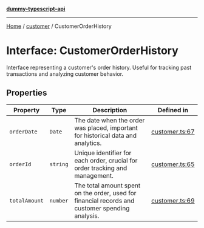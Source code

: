 [**dummy-typescript-api**](../../README.md)

***

[Home](../../README.md) / [customer](../README.md) / CustomerOrderHistory

# Interface: CustomerOrderHistory

Interface representing a customer's order history.
Useful for tracking past transactions and analyzing customer behavior.

## Properties

| Property | Type | Description | Defined in |
| ------ | ------ | ------ | ------ |
| `orderDate` | `Date` | The date when the order was placed, important for historical data and analytics. | [customer.ts:67](https://github.com/typedoc2md/dummy-typescript-api/blob/main/src/customer.ts#L67) |
| `orderId` | `string` | Unique identifier for each order, crucial for order tracking and management. | [customer.ts:65](https://github.com/typedoc2md/dummy-typescript-api/blob/main/src/customer.ts#L65) |
| `totalAmount` | `number` | The total amount spent on the order, used for financial records and customer spending analysis. | [customer.ts:69](https://github.com/typedoc2md/dummy-typescript-api/blob/main/src/customer.ts#L69) |
